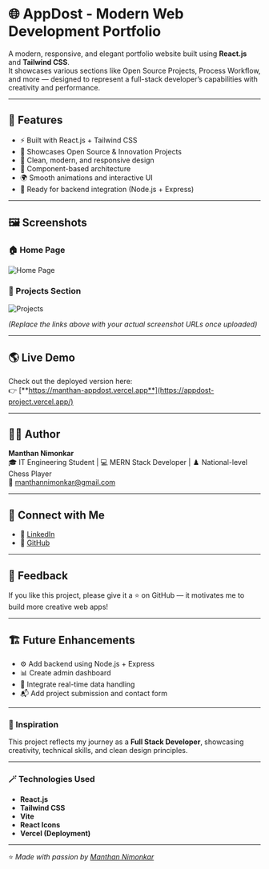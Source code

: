 # 🌐 AppDost - Modern Web Development Portfolio

A modern, responsive, and elegant portfolio website built using **React.js** and **Tailwind CSS**.  
It showcases various sections like Open Source Projects, Process Workflow, and more — designed to represent a full-stack developer’s capabilities with creativity and performance.

---

## 🚀 Features

- ⚡ Built with React.js + Tailwind CSS  
- 💼 Showcases Open Source & Innovation Projects  
- 🎨 Clean, modern, and responsive design  
- 🧩 Component-based architecture  
- 🌍 Smooth animations and interactive UI  
- 🔧 Ready for backend integration (Node.js + Express)

---

## 🖼️ Screenshots

### 🏠 Home Page
![Home Page](https://raw.githubusercontent.com/ManthanNimonkar/appdost-website/main/screenshots/home.png)

### 💼 Projects Section
![Projects](https://raw.githubusercontent.com/ManthanNimonkar/appdost-website/main/screenshots/projects.png)

*(Replace the links above with your actual screenshot URLs once uploaded)*

---

## 🌎 Live Demo

Check out the deployed version here:  
👉 [**https://manthan-appdost.vercel.app**](https://appdost-project.vercel.app/)

---

## 👨‍💻 Author

**Manthan Nimonkar**  
🎓 IT Engineering Student | 💻 MERN Stack Developer | ♟️ National-level Chess Player  
📧 [manthannimonkar@gmail.com](mailto:manthannimonkar@gmail.com)

---

## 🔗 Connect with Me

- 💼 [LinkedIn](https://www.linkedin.com/in/manthannimonkar)  
- 🐙 [GitHub](https://github.com/ManthanNimonkar)

---

## 💬 Feedback

If you like this project, please give it a ⭐ on GitHub — it motivates me to build more creative web apps!

---

## 🏗️ Future Enhancements

- ⚙️ Add backend using Node.js + Express  
- 📊 Create admin dashboard  
- 🔄 Integrate real-time data handling  
- 📬 Add project submission and contact form  

---

### 🧠 Inspiration

This project reflects my journey as a **Full Stack Developer**, showcasing creativity, technical skills, and clean design principles.

---

### 🪄 Technologies Used

- **React.js**
- **Tailwind CSS**
- **Vite**
- **React Icons**
- **Vercel (Deployment)**

---

⭐ *Made with passion by [Manthan Nimonkar](https://github.com/ManthanNimonkar)*  
